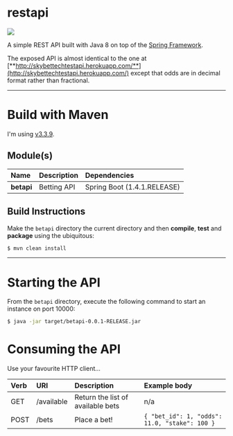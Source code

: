 # restapi
![](https://img.shields.io/badge/release-0.0.2--SNAPSHOT-green.svg)

A simple REST API built with Java 8 on top of the [Spring Framework](https://spring.io/).

The exposed API is almost identical to the one at [**http://skybettechtestapi.herokuapp.com/**](http://skybettechtestapi.herokuapp.com/) except that odds are in decimal format rather than fractional.

- - -
# Build with Maven

I'm using [v3.3.9](https://maven.apache.org/download.cgi).

## Module(s)

| Name       | Description | Dependencies                |
|:---------- |:------------|:----------------------------|
| **betapi** | Betting API | Spring Boot (1.4.1.RELEASE) |

## Build Instructions

Make the ```betapi``` directory the current directory and then **compile**, **test** and **package** using the ubiquitous:

```bash
$ mvn clean install
```

- - -
# Starting the API

From the ```betapi``` directory, execute the following command to start an instance on port 10000:

```bash
$ java -jar target/betapi-0.0.1-RELEASE.jar
```

# Consuming the API

Use your favourite HTTP client...

| Verb | URI        | Description                       | Example body |
|:-----|:-----------|:----------------------------------|:----------------------------------------------|
| GET  | /available | Return the list of available bets | n/a                                           |
| POST | /bets      | Place a bet!                      | `{ "bet_id": 1, "odds": 11.0, "stake": 100 }` |
